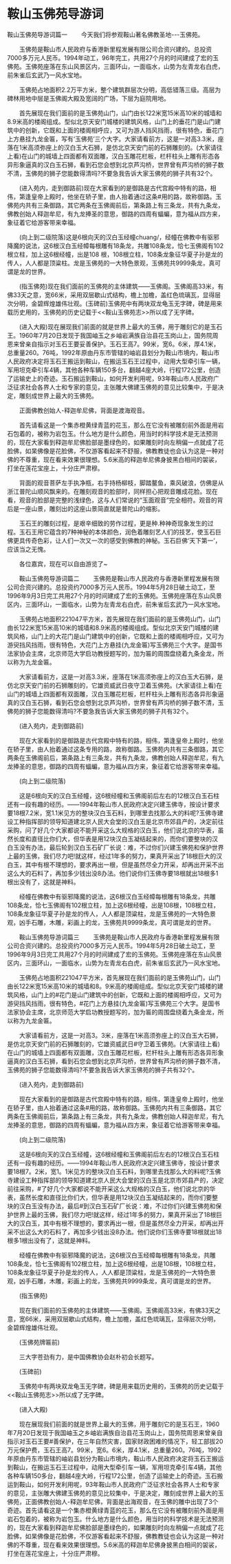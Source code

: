 # 鞍山玉佛苑导游词
鞍山玉佛苑导游词篇一
　　今天我们将参观鞍山著名佛教圣地---玉佛苑。

　　玉佛苑是鞍山市人民政府与香港新里程发展有限公司合资兴建的。总投资7000多万元人民币。1994年动工，96年完工，共用27个月的时间建成了宏的玉佛苑。玉佛苑座落在东山风景区内，三面环山，一面临水，山势为左青龙右白虎，前朱雀后玄武乃一风水宝地。

　　玉佛苑占地面积2.2万平方米，整个建筑群层次分明，高低错落三级。高层为碑林用地中层是玉佛阁大殿及宽阔的广场，下层为庭院用地。

　　首先展现在我们面前的是玉佛苑山门，山门由长122米宽15米高10米的城墙和8.9米高的楼阁组成。型似北京天安门城楼的建筑风格，山门上的垂花门是山门建筑中的创新，它既和上面的楼阁相呼应，又可为游人挡风挡雨，很有特色，垂花门上方悬挂九龙金匾，写有‘玉佛苑’三个大字。大家请看前方，这是一对高3.3米，座落在1米高须弥座上的汉白玉大石狮，是仿北京天安门前的石狮雕刻的。(大家请往上看)在山门的城墙上四面都有双面雕，汉白玉雕花栏板，栏杆柱头上雕有形态各异形象逼真的汉白玉石狮，看到石您会想到北京芦沟桥，世界曾有芦沟桥的狮子数不清，玉佛苑的狮子您能数得清吗?不要急我告诉大家玉佛苑的狮子共有32个。

　　(进入苑内，走到御路前)现在大家看到的是御路是古代宫殿中特有的路，相伟，第逢皇帝上殿时，他坐在轿子里，由人抬着通过这条#用的路，故称御路。玉佛苑内共有三条御路，其它两条在玉佛阁前后，第条路上有三条龙，共有九条龙，佛教创始人释迦牟尼，有九龙捧圣的意思，御路的四周有蝠蝙，意为福从四方来，象征着它给游客带来幸福。

　　(向上到二级院落)这是6根向天的汉白玉经幢chuang/，经幢在佛教中有驱邪降魔的说法，这6根汉白玉经幛每根雕有18条龙，共雕108条龙，恰七玉佛阁有102根立柱，加上这6根经幢，出是108 根，108根立柱，108条龙象征华夏子孙是龙的传人，人人都是顶粱柱。龙是玉佛苑的一大特色景观，玉佛苑共9999条龙，真可谓是龙的世界。

　　(指玉佛苑)现在我们面前的玉佛苑的主体建筑――玉佛阁。玉佛阁高33米，有佛33天之意，宽66米，采用双层歇山式结构，檐上加檐，盖红色琉璃瓦，显得层次分明，金碧辉煌雄伟壮观。(玉碑前)玉佛苑中有两块双龙龟玉无字碑，碑是用来载历史用的，玉佛苑的历史记载于<<鞍山玉佛苑志>>所以成了无字碑。

　　(进入大殿)现在展现我们前面的就是世界上最大的玉佛，用于雕刻它的是玉石王。1960年7月20日发现于我国岫玉之乡岫岩满族自治县花玉岗山上，国务院周恩来曾亲自指示对玉石王要妥善保护。玉石王高7。99米，宽6。6米，厚4.1米，总重量260。76吨，1992年原由丹东市管辖的岫岩县划分为鞍山市境内，鞍山市人民政府决定将玉石王搬运到鞍山，在搬运玉石王过程中，动用大型牵引车一辆，军用坦克牵引车4辆，其他各种车辆150多台，翻越4座大岭，行程172公里，创造了运输史上的奇迹。玉石搬运到鞍山，如何开发利用呢，93年鞍山市人民政府广泛征求社会各界人士和专家的意见，主张雕大佛建玉佛苑的意见比较集中，于是决定，雕刻成世界上最大的玉佛苑。

　　正面佛教创始人-释迦牟尼佛，背面是渡海观音。

　　首先请看这是一个集赤橙黄绿青蓝的花玉，那么在它没有被雕刻前外面是用岩石包着的，被称为岩包玉。什么地方是什么颜色，用当时的科学技术是无法预测的，现在大家看到释迦牟尼佛脸部是墨绿色的，如果雕刻时向左稍偏一点就成了花脸佛，如杲佛像是花脸佛，不仅游客看起来不舒服，佛教教徒也会认为这是一种对佛的不尊重，现在看来效果很理想。5.6米高的释迦牟尼佛身披黑白相间的袈裟，打坐在莲花宝座上，十分庄严肃穆。

　　背面的观音菩萨左手执净瓶，右手持杨柳枝，脚踏鳌鱼，乘风破浪，仿佛是从浙江普陀山顺风飘来的。在雕刻观音的脸部时，同样担心把观音雕成花脸。现在看，观音的脸部是完整的浅绿色，这与人们常说的“玉面观音”完全相符。观音的背后是一座山景，雕刻出的这座山景简直就是普陀山的缩影。

　　玉石王的雕刻过程，是艰辛细致的劳作过程，更是种.种神奇现象发生的过程。玉石王用它蕴含的7种神秘的本体颜色，润色着雕刻艺人们的技艺，使玉石巨佛更具传奇色彩，让人们一次又一次的感受到佛教的神秘。玉石巨佛‘天下第一’，应该当之无愧。

　　各位嘉宾，现在可以自由游览了~

　　鞍山玉佛苑导游词篇二
　　玉佛苑是鞍山市人民政府与香港新里程发展有限公司合资兴建的。总投资约7000多万元人民币。1994年5月28日破土动工，至1996年9月3日完工共用27个月的时间建成了宏的玉佛苑。玉佛苑座落在东山风景区内，三面环山，一面临水，山势为左青龙右白虎，前朱雀后玄武乃一风水宝地。

　　玉佛苑占地面积221047平方米，首先展现在我们面前的是玉佛苑山门，山门由长122米宽15米高10米的城墙和8.9米高的楼阁组成。型似北京天安门城楼的建筑风格，山门上的大花门是山门建筑中的创新，它既和上面的楼阁相呼应，又可为游臾挡风挡雨，很有特色，大花门上方悬挂(九龙金匾)写玉佛苑三个大字。是国书法家协会主席，北京师范大学启功教授题写的，加为匾的周围盘绕着九条金龙，所以称为九龙金匾。

　　大家请看前方，这是一对高3.3米，座落在1米高须弥座上的汉白玉大石狮，是仿北京天安门前的石狮雕刻的，它雄资威武日夜守卫着玉佛苑。(大家请往上看)在山门的城墙上四面都有双面雕，汉白玉雕花栏板，栏杆柱头上雕有形态各异形象逼真的汉白玉石狮，看到石您会想到北京芦沟桥，世界曾有芦沟桥的狮子数不清，玉佛苑的狮子您能数得清吗?不要急我告诉大家玉佛苑的狮子共有32个。

　　(进入苑内，走到御路前)

　　现在大家看到的是御路是古代宫殿中特有的路，相伟，第逢皇帝上殿时，他坐在轿子里，由人抬着通过这条专用的路，故称御路。玉佛苑内共有三条御路，其它两条在玉佛阁前后，第条路上有三条龙，共有九条龙，佛教创始人释迦牟尼，有九龙捧圣的意思，御路的四周有蝠蝙，意为福从四方来，象征着它给游客带来幸福。

　　(向上到二级院落)

　　这是6根向天的汉白玉经幢，这6根经幢和玉佛阁前后左右的12根汉白玉石柱还有一段有趣的经历。――1994年鞍山市人民政府决定兴建玉佛寺，按设计要求要18根7.2米，宽1.1米见方的整块汉白玉石料，到哪里去找那么大的料呢?玉佛寺建设工种指挥部的领导知道建北京人民大会堂的汉白玉是北京市郊县产的，决定前往采购，问了好几个大家都说不能开采这么大规格的汉白玉，他们说北京的华表，虽然长度和直径比你们大，但华表是用12块汉白玉凝结起来的，而你们要整块的汉白玉没有办法，最后轮到汉白玉石矿厂长说：难，不过你们兴建玉佛苑和保护世界上最的玉佛，我们尽力吧!就这样，经过1年多的努力，果真开采出了18根巨大的汉白玉，其中有根不理想的，要求再出一根，但是虽然尽全力开采，却再出开采不出这么大的石料了，再加多少钱出没8办法。他们说你们玉佛寺要18根就出18根多1根出没有了，这就是神料。

　　经幢在佛教中有驱邪降魔的说法，这6根汉白玉经幛每根雕有18条龙，共雕108条龙，恰七玉佛阁有102根立柱，加上这6根经幢，出是108根，108根立柱，108条龙象征华夏子孙是龙的传人，人人都是顶粱柱，龙是玉佛苑的一大特色景观，凶手石雕，木雕，彩画上的龙，玉佛苑共9999条龙，真可谓是龙的世界。

　　鞍山玉佛苑导游词篇三
　　玉佛苑是鞍山市人民政府与香港新里程发展有限公司合资兴建的。总投资约7000多万元人民币。1994年5月28日破土动工，至1996年9月3日完工共用27个月的时间建成了宏的玉佛苑。玉佛苑座落在东山风景区内，三面环山，一面临水，山势为左青龙右白虎，前朱雀后玄武乃一风水宝地。

　　玉佛苑占地面积221047平方米，首先展现在我们面前的是玉佛苑山门，山门由长122米宽15米高10米的城墙和8。9米高的楼阁组成。型似北京天安门城楼的建筑风格，山门上的#花门是山门建筑中的创新，它既和上面的楼阁相呼应，又可为游臾挡风挡雨，很有特色，#花门上方悬挂(九龙金匾)写玉佛苑三个大字。是国书法家协会主席，北京师范大学启功教授题写的，加为匾的周围盘绕着九条金龙，所以称为九龙金匾。

　　大家请看前方，这是一对高3。3米，座落在1米高须弥座上的汉白玉大石狮，是仿北京天安门前的石狮雕刻的，它雄资威武日#守卫着玉佛苑。(大家请往上看)在山门的城墙上四面都有双面雕，汉白玉雕花栏板，栏杆柱头上雕有形态各异形象逼真的汉白玉石狮，看到石您会想到北京芦沟桥，世界曾有芦沟桥的狮子数不清，玉佛苑的狮子您能数得清吗?不要急我告诉大家玉佛苑的狮子共有32个。

　　(进入苑内，走到御路前)

　　现在大家看到的是御路是古代宫殿中特有的路，相伟，第逢皇帝上殿时，他坐在轿子里，由人抬着通过这条#用的路，故称御路。玉佛苑内共有三条御路，其它两条在玉佛阁前后，第条路上有三条龙，共有九条龙，佛教创始人释迦牟尼，有九龙捧圣的意思，御路的四周有蝠蝙，意为福从四方来，象征着它给游客带来幸福。

　　(向上到二级院落)

　　这是6根向天的汉白玉经幢，这6根经幢和玉佛阁前后左右的12根汉白玉石柱还有一段有趣的经历。――1994年鞍山市人民政府决定兴建玉佛寺，按设计要求要18根7。2米，宽1。1米见方的整块汉白玉石料，到哪里去找那么大的料呢?玉佛寺建设工种指挥部的领导知道建北京人民大会堂的汉白玉是北京市郊县产的，决定前往采购，#了好几个大家都说不能开采这么大规格的汉白玉，他们说北京的华表，虽然长度和直径比你们大，但华表是用12块汉白玉凝结起来的，而你们要整块的汉白玉没有办法，最后#到汉白玉石矿厂长说：难，不过你们兴建玉佛苑和保护世界上最的玉佛，我们尽力吧!就这样，经过1年多的努力，果真开采出了18根巨大的汉白玉，其中有根不理想的，要求再出一根，但是虽然尽全力开采，却再出开采不出这么大的石料了，再加多少钱出没8办法。他们说你们玉佛寺要18根就出18根多1根出没有了，这就是神料。

　　经幢在佛教中有驱邪降魔的说法，这6根汉白玉经幛每根雕有18条龙，共雕108条龙，恰七玉佛阁有102根立柱，加上这6根经幢，出是108根，108根立柱，108条龙象征华夏子孙是龙的传人，人人都是顶粱柱，龙是玉佛苑的一大特色景观，凶手石雕，木雕，彩画上的龙，玉佛苑共9999条龙，真可谓是龙的世界。

　　(指玉佛苑)

　　现在我们面前的玉佛苑的主体建筑――玉佛阁。玉佛阁高33米，有佛33天之意，宽66米，采用双层歇山式结构，檐上加檐，盖红色琉璃瓦，显得层次分明，金碧辉煌雄伟壮观。

　　(玉佛苑牌匾前)

　　三大字苍劲有力，是中国佛教协会赵朴初会长题写。

　　(玉碑前)

　　玉佛苑中有两块双龙龟玉无字碑，碑是用来载历史用的，玉佛苑的历史记载于<<鞍山玉佛苑志>>所以成了无字碑。

　　(进入大殿)

　　现在展现我们前面的就是世界上最大的玉佛，用于雕刻它的是玉石王，1960年7月20日发现于我国岫玉之乡岫岩满族自治县花玉岗山上，国务院周恩来曾亲自指示对玉石王要#善保护，在三年自然灾害，国家财政困难的情况下，轻工部拔20万元保护费，玉石王高7。99米，宽6。6米，厚4.1米，总重量260。76吨，1992年原由丹东市管辖的岫岩县划分为鞍山市境内，鞍山市人民政府决定将玉石王搬运到鞍山，在搬运玉石王过程中，动用大型牵引车一辆，军用坦克牵引车4辆，其他各种车辆150多台，翻越4座大岭，行程172公里，创造了运输史上的奇迹。玉石搬运到鞍山，如何开发利用呢，93年鞍山市人民政府广泛征求社会各界人士和专家的意见，主张雕大佛建玉佛苑的意见比较集中，于是决定，雕刻成世界上最大的玉佛苑，正面佛教创始人-释迦牟尼佛，背面是出海观音，在玉佛的雕中出现了3个奇迹。首先请看这是一个集赤橙黄绿青蓝的花玉，那么在它没有被雕刻前外面是用岩石包着的，被称为岩包玉。什么地方是什么颜色，用当时的科学技术是无法预测的，现在大家看到释迦牟尼佛脸部是墨绿色的，如果雕刻时向左稍偏一点就成了花脸佛，如杲佛像是花脸佛，不仅游客看起来不舒服，佛教教徒也会认为这是一种对佛的不尊重，现在看来效果很理想。5.6米高的释迦牟尼佛身披黑白相间的袈裟，打坐在莲花宝座上，十分庄严肃穆。